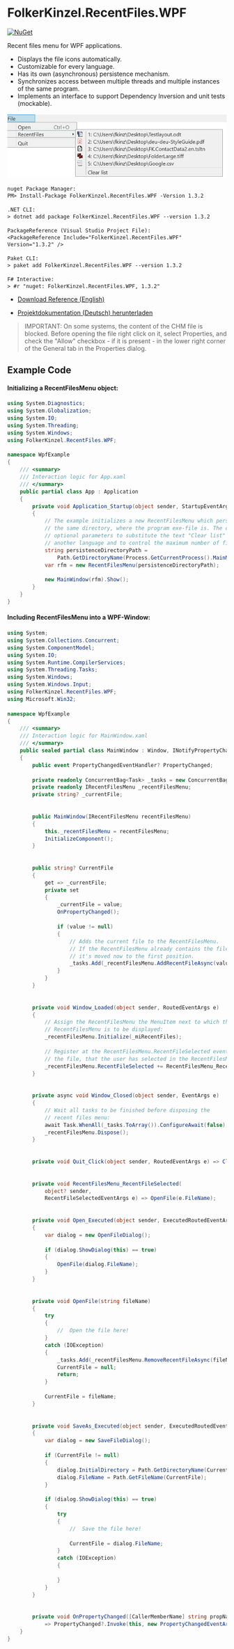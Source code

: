 # FolkerKinzel.RecentFiles.WPF
[![NuGet](https://img.shields.io/nuget/v/FolkerKinzel.RecentFiles.WPF)](https://www.nuget.org/packages/FolkerKinzel.RecentFiles.WPF/)


Recent files menu for WPF applications.
* Displays the file icons automatically.
* Customizable for every language.
* Has its own (asynchronous) persistence mechanism.
* Synchronizes access between multiple threads and multiple instances of the same program.
* Implements an interface to support Dependency Inversion and unit tests (mockable).

![Screenshot](screenshot.png)

```
nuget Package Manager:
PM> Install-Package FolkerKinzel.RecentFiles.WPF -Version 1.3.2

.NET CLI:
> dotnet add package FolkerKinzel.RecentFiles.WPF --version 1.3.2

PackageReference (Visual Studio Project File):
<PackageReference Include="FolkerKinzel.RecentFiles.WPF" Version="1.3.2" />

Paket CLI:
> paket add FolkerKinzel.RecentFiles.WPF --version 1.3.2

F# Interactive:
> #r "nuget: FolkerKinzel.RecentFiles.WPF, 1.3.2"
```

* [Download Reference (English)](https://github.com/FolkerKinzel/RecentFiles.WPF/blob/master/FolkerKinzel.RecentFiles.WPF.Reference.en/Help/FolkerKinzel.RecentFiles.WPF.Reference.en.chm)

* [Projektdokumentation (Deutsch) herunterladen](https://github.com/FolkerKinzel/RecentFiles.WPF/blob/master/FolkerKinzel.RecentFiles.WPF.Doku.de/Help/FolkerKinzel.RecentFiles.Doku.de.chm)

> IMPORTANT: On some systems, the content of the CHM file is blocked. Before opening the file
>  right click on it, select Properties, and check the "Allow" checkbox - if it 
> is present - in the lower right corner of the General tab in the Properties dialog.


## Example Code
#### Initializing a RecentFilesMenu object: 
```c#
using System.Diagnostics;
using System.Globalization;
using System.IO;
using System.Threading;
using System.Windows;
using FolkerKinzel.RecentFiles.WPF;

namespace WpfExample
{
    /// <summary>
    /// Interaction logic for App.xaml
    /// </summary>
    public partial class App : Application
    {
        private void Application_Startup(object sender, StartupEventArgs e)
        {
            // The example initializes a new RecentFilesMenu which persists its data in
            // the same directory, where the program exe-file is. The constructor has 
            // optional parameters to substitute the text "Clear list" to something in
            // another language and to control the maximum number of files to be displayed.
            string persistenceDirectoryPath =
                Path.GetDirectoryName(Process.GetCurrentProcess().MainModule!.FileName)!;
            var rfm = new RecentFilesMenu(persistenceDirectoryPath);

            new MainWindow(rfm).Show();
        }
    }
}

```

#### Including RecentFilesMenu into a WPF-Window: 

```c#
using System;
using System.Collections.Concurrent;
using System.ComponentModel;
using System.IO;
using System.Runtime.CompilerServices;
using System.Threading.Tasks;
using System.Windows;
using System.Windows.Input;
using FolkerKinzel.RecentFiles.WPF;
using Microsoft.Win32;

namespace WpfExample
{
    /// <summary>
    /// Interaction logic for MainWindow.xaml
    /// </summary>
    public sealed partial class MainWindow : Window, INotifyPropertyChanged
    {
        public event PropertyChangedEventHandler? PropertyChanged;

        private readonly ConcurrentBag<Task> _tasks = new ConcurrentBag<Task>();
        private readonly IRecentFilesMenu _recentFilesMenu;
        private string? _currentFile;


        public MainWindow(IRecentFilesMenu recentFilesMenu)
        {
            this._recentFilesMenu = recentFilesMenu;
            InitializeComponent();
        }


        public string? CurrentFile
        {
            get => _currentFile;
            private set
            {
                _currentFile = value;
                OnPropertyChanged();

                if (value != null)
                {
                    // Adds the current file to the RecentFilesMenu.
                    // If the RecentFilesMenu already contains the file,
                    // it's moved now to the first position.
                    _tasks.Add(_recentFilesMenu.AddRecentFileAsync(value));
                }
            }
        }


        private void Window_Loaded(object sender, RoutedEventArgs e)
        {
            // Assign the RecentFilesMenu the MenuItem next to which the 
            // RecentFilesMenu is to be displayed:
            _recentFilesMenu.Initialize(_miRecentFiles);

            // Register at the RecentFilesMenu.RecentFileSelected event, to open
            // the file, that the user has selected in the RecentFilesMenu:
            _recentFilesMenu.RecentFileSelected += RecentFilesMenu_RecentFileSelected;
        }


        private async void Window_Closed(object sender, EventArgs e)
        {
            // Wait all tasks to be finished before disposing the
            // recent files menu:
            await Task.WhenAll(_tasks.ToArray()).ConfigureAwait(false);
            _recentFilesMenu.Dispose();
        }


        private void Quit_Click(object sender, RoutedEventArgs e) => Close();


        private void RecentFilesMenu_RecentFileSelected(
            object? sender,
            RecentFileSelectedEventArgs e) => OpenFile(e.FileName);


        private void Open_Executed(object sender, ExecutedRoutedEventArgs e)
        {
            var dialog = new OpenFileDialog();

            if (dialog.ShowDialog(this) == true)
            {
                OpenFile(dialog.FileName);
            }
        }


        private void OpenFile(string fileName)
        {
            try
            {
                //  Open the file here!
            }
            catch (IOException)
            {
                _tasks.Add(_recentFilesMenu.RemoveRecentFileAsync(fileName));
                CurrentFile = null;
                return;
            }

            CurrentFile = fileName;
        }


        private void SaveAs_Executed(object sender, ExecutedRoutedEventArgs e)
        {
            var dialog = new SaveFileDialog();

            if (CurrentFile != null)
            {
                dialog.InitialDirectory = Path.GetDirectoryName(CurrentFile);
                dialog.FileName = Path.GetFileName(CurrentFile);
            }

            if (dialog.ShowDialog(this) == true)
            {
                try
                {
                    //  Save the file here!

                    CurrentFile = dialog.FileName;
                }
                catch (IOException)
                {

                }
            }
        }


        private void OnPropertyChanged([CallerMemberName] string propName = "")
            => PropertyChanged?.Invoke(this, new PropertyChangedEventArgs(propName));
    }
}
```


